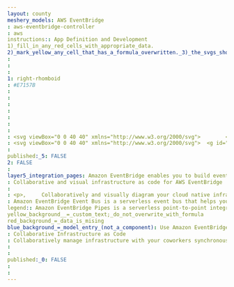 ```yaml
---
layout: county 
meshery_models: AWS EventBridge
: aws-eventbridge-controller
: aws
instructions:: App Definition and Development
1)_fill_in_any_red_cells_with_appropriate_data.
2)_mark_yellow_any_cell_that_has_a_formula_overwritten._3)_the_svgs_shouldn't_have_xml_header_they_are_added_programmatically_through_workflows: Streaming & Messaging
: 
: 
: 
1: right-rhomboid
: #E7157B
: 
: 
: 
: 
: 
: 
: 
: <svg viewBox="0 0 40 40" xmlns="http://www.w3.org/2000/svg">        <g id="Icon-Architecture/32/Arch_Amazon-EventBridge_32" stroke="none" stroke-width="1" fill="none" fill-rule="evenodd">        <g id="Icon-Architecture-BG/32/Application-Integration" fill="#E7157B">            <rect id="Rectangle" x="0" y="0" width="40" height="40"></rect>        </g>        <path d="M11.0555,28.5939541 C9.9095,28.5939541 8.9765,27.653816 8.9765,26.4980407 C8.9765,25.343273 9.9095,24.4031349 11.0555,24.4031349 C12.2015,24.4031349 13.1355,25.343273 13.1355,26.4980407 C13.1355,27.653816 12.2015,28.5939541 11.0555,28.5939541 L11.0555,28.5939541 Z M12.9125,28.9567083 C13.6515,28.389401 14.1355,27.5036761 14.1355,26.4980407 C14.1355,24.7870498 12.7535,23.3954842 11.0555,23.3954842 C10.6365,23.3954842 10.2385,23.4811345 9.8745,23.6342974 L8.0765,20.4964732 L10.4385,16.3741743 L9.5735,15.8703489 L7.0675,20.2445606 C6.9775,20.4007464 6.9775,20.5922 7.0675,20.7483859 L9.0325,24.1784288 C8.3905,24.7467438 7.9765,25.5710021 7.9765,26.4980407 C7.9765,28.2100392 9.3575,29.6016048 11.0555,29.6016048 C11.3975,29.6016048 11.7205,29.5320769 12.0285,29.4282889 L13.5605,32.2718791 C13.6485,32.4341108 13.8165,32.5348759 13.9995,32.5348759 L19.4995,32.5348759 L19.4995,31.5272252 L14.2975,31.5272252 L12.9125,28.9567083 Z M29.9445,16.5605897 C28.7975,16.5605897 27.8645,15.6204516 27.8645,14.4646762 C27.8645,13.3099086 28.7975,12.3687628 29.9445,12.3687628 C31.0905,12.3687628 32.0235,13.3099086 32.0235,14.4646762 C32.0235,15.6204516 31.0905,16.5605897 29.9445,16.5605897 L29.9445,16.5605897 Z M31.9675,16.7852958 C32.6095,16.2159731 33.0235,15.3917149 33.0235,14.4646762 C33.0235,12.7536854 31.6425,11.3611121 29.9445,11.3611121 C29.6035,11.3611121 29.2815,11.43064 28.9745,11.5344281 L27.4415,8.61929464 C27.3555,8.45403993 27.1855,8.35125956 26.9995,8.35125956 L21.4995,8.35125956 L21.4995,9.35891024 L26.6995,9.35891024 L28.0895,12.0029856 C27.3505,12.570293 26.8645,13.4580332 26.8645,14.4646762 C26.8645,16.1756671 28.2455,17.5682403 29.9445,17.5682403 C30.3635,17.5682403 30.7615,17.4815824 31.1245,17.3284195 L32.9225,20.4672514 L30.5615,24.5885426 L31.4265,25.092368 L33.9325,20.719164 C34.0225,20.5629782 34.0225,20.3705169 33.9325,20.2153387 L31.9675,16.7852958 Z M27.3945,32.9923493 C26.2475,32.9923493 25.3145,32.0522112 25.3145,30.8974436 C25.3145,29.7416682 26.2475,28.8015301 27.3945,28.8015301 C28.5405,28.8015301 29.4735,29.7416682 29.4735,30.8974436 C29.4735,32.0522112 28.5405,32.9923493 27.3945,32.9923493 L27.3945,32.9923493 Z M18.2045,24.500877 L15.9115,20.4994962 L18.2045,16.499123 L22.7885,16.499123 L25.0825,20.4994962 L22.7885,24.500877 L18.2045,24.500877 Z M13.6365,12.1984699 C12.4905,12.1984699 11.5575,11.2583318 11.5575,10.1025564 C11.5575,8.94778877 12.4905,8.00765068 13.6365,8.00765068 C14.7835,8.00765068 15.7165,8.94778877 15.7165,10.1025564 C15.7165,11.2583318 14.7835,12.1984699 13.6365,12.1984699 L13.6365,12.1984699 Z M27.3945,27.7938795 C26.7695,27.7938795 26.1895,27.9853331 25.7025,28.308789 L23.6335,25.0419854 L26.0925,20.7514088 C26.1825,20.5962306 26.1825,20.4037694 26.0925,20.2475835 L23.5105,15.743385 C23.4215,15.5871991 23.2565,15.4914723 23.0775,15.4914723 L18.3255,15.4914723 L16.0475,12.0100392 C16.4595,11.4830379 16.7165,10.825042 16.7165,10.1025564 C16.7165,8.39156559 15.3345,7 13.6365,7 C11.9385,7 10.5575,8.39156559 10.5575,10.1025564 C10.5575,11.814555 11.9385,13.2061205 13.6365,13.2061205 C14.2515,13.2061205 14.8235,13.0186975 15.3045,12.7043105 L17.3945,15.8975555 L14.9025,20.2475835 C14.8125,20.4037694 14.8125,20.5962306 14.9025,20.7514088 L17.4835,25.256615 C17.5725,25.4128009 17.7375,25.5085277 17.9155,25.5085277 L22.7435,25.5085277 L24.9625,29.0141444 C24.5625,29.5381228 24.3145,30.1860422 24.3145,30.8974436 C24.3145,32.6074268 25.6965,34 27.3945,34 C29.0925,34 30.4735,32.6074268 30.4735,30.8974436 C30.4735,29.185445 29.0925,27.7938795 27.3945,27.7938795 L27.3945,27.7938795 Z" id="Amazon-EventBridge_Icon_32_Squid" fill="#FFFFFF"></path>    </g></svg>
: <svg viewBox="0 0 40 40" xmlns="http://www.w3.org/2000/svg">  <g id="Icon-Architecture/32/Arch_Amazon-EventBridge_32" stroke="none" stroke-width="1" fill="none" fill-rule="evenodd">  <path d="M11.0555,28.5939541 C9.9095,28.5939541 8.9765,27.653816 8.9765,26.4980407 C8.9765,25.343273 9.9095,24.4031349 11.0555,24.4031349 C12.2015,24.4031349 13.1355,25.343273 13.1355,26.4980407 C13.1355,27.653816 12.2015,28.5939541 11.0555,28.5939541 L11.0555,28.5939541 Z M12.9125,28.9567083 C13.6515,28.389401 14.1355,27.5036761 14.1355,26.4980407 C14.1355,24.7870498 12.7535,23.3954842 11.0555,23.3954842 C10.6365,23.3954842 10.2385,23.4811345 9.8745,23.6342974 L8.0765,20.4964732 L10.4385,16.3741743 L9.5735,15.8703489 L7.0675,20.2445606 C6.9775,20.4007464 6.9775,20.5922 7.0675,20.7483859 L9.0325,24.1784288 C8.3905,24.7467438 7.9765,25.5710021 7.9765,26.4980407 C7.9765,28.2100392 9.3575,29.6016048 11.0555,29.6016048 C11.3975,29.6016048 11.7205,29.5320769 12.0285,29.4282889 L13.5605,32.2718791 C13.6485,32.4341108 13.8165,32.5348759 13.9995,32.5348759 L19.4995,32.5348759 L19.4995,31.5272252 L14.2975,31.5272252 L12.9125,28.9567083 Z M29.9445,16.5605897 C28.7975,16.5605897 27.8645,15.6204516 27.8645,14.4646762 C27.8645,13.3099086 28.7975,12.3687628 29.9445,12.3687628 C31.0905,12.3687628 32.0235,13.3099086 32.0235,14.4646762 C32.0235,15.6204516 31.0905,16.5605897 29.9445,16.5605897 L29.9445,16.5605897 Z M31.9675,16.7852958 C32.6095,16.2159731 33.0235,15.3917149 33.0235,14.4646762 C33.0235,12.7536854 31.6425,11.3611121 29.9445,11.3611121 C29.6035,11.3611121 29.2815,11.43064 28.9745,11.5344281 L27.4415,8.61929464 C27.3555,8.45403993 27.1855,8.35125956 26.9995,8.35125956 L21.4995,8.35125956 L21.4995,9.35891024 L26.6995,9.35891024 L28.0895,12.0029856 C27.3505,12.570293 26.8645,13.4580332 26.8645,14.4646762 C26.8645,16.1756671 28.2455,17.5682403 29.9445,17.5682403 C30.3635,17.5682403 30.7615,17.4815824 31.1245,17.3284195 L32.9225,20.4672514 L30.5615,24.5885426 L31.4265,25.092368 L33.9325,20.719164 C34.0225,20.5629782 34.0225,20.3705169 33.9325,20.2153387 L31.9675,16.7852958 Z M27.3945,32.9923493 C26.2475,32.9923493 25.3145,32.0522112 25.3145,30.8974436 C25.3145,29.7416682 26.2475,28.8015301 27.3945,28.8015301 C28.5405,28.8015301 29.4735,29.7416682 29.4735,30.8974436 C29.4735,32.0522112 28.5405,32.9923493 27.3945,32.9923493 L27.3945,32.9923493 Z M18.2045,24.500877 L15.9115,20.4994962 L18.2045,16.499123 L22.7885,16.499123 L25.0825,20.4994962 L22.7885,24.500877 L18.2045,24.500877 Z M13.6365,12.1984699 C12.4905,12.1984699 11.5575,11.2583318 11.5575,10.1025564 C11.5575,8.94778877 12.4905,8.00765068 13.6365,8.00765068 C14.7835,8.00765068 15.7165,8.94778877 15.7165,10.1025564 C15.7165,11.2583318 14.7835,12.1984699 13.6365,12.1984699 L13.6365,12.1984699 Z M27.3945,27.7938795 C26.7695,27.7938795 26.1895,27.9853331 25.7025,28.308789 L23.6335,25.0419854 L26.0925,20.7514088 C26.1825,20.5962306 26.1825,20.4037694 26.0925,20.2475835 L23.5105,15.743385 C23.4215,15.5871991 23.2565,15.4914723 23.0775,15.4914723 L18.3255,15.4914723 L16.0475,12.0100392 C16.4595,11.4830379 16.7165,10.825042 16.7165,10.1025564 C16.7165,8.39156559 15.3345,7 13.6365,7 C11.9385,7 10.5575,8.39156559 10.5575,10.1025564 C10.5575,11.814555 11.9385,13.2061205 13.6365,13.2061205 C14.2515,13.2061205 14.8235,13.0186975 15.3045,12.7043105 L17.3945,15.8975555 L14.9025,20.2475835 C14.8125,20.4037694 14.8125,20.5962306 14.9025,20.7514088 L17.4835,25.256615 C17.5725,25.4128009 17.7375,25.5085277 17.9155,25.5085277 L22.7435,25.5085277 L24.9625,29.0141444 C24.5625,29.5381228 24.3145,30.1860422 24.3145,30.8974436 C24.3145,32.6074268 25.6965,34 27.3945,34 C29.0925,34 30.4735,32.6074268 30.4735,30.8974436 C30.4735,29.185445 29.0925,27.7938795 27.3945,27.7938795 L27.3945,27.7938795 Z" id="Amazon-EventBridge_Icon_32_Squid" fill="#FFFFFF"></path> </g></svg>
: 
published:_5: FALSE
2: FALSE
: 
layer5_integration_pages: Amazon EventBridge enables you to build event-driven applications at scale across AWS, existing systems, or SaaS applications
: Collaborative and visual infrastructure as code for AWS EventBridge
: 
: <p>,     Collaboratively and visually diagram your cloud native infrastructure with GitOps-style pipeline integration. Design, test, and manage configuration your Kubernetes-based, containerized applications as a visual topology., </p>, <p>,     Looking for best practice cloud native design and deployment best practices? Choose from thousands of pre-built components in MeshMap. Choose from hundreds of ready-made design patterns by importing templates from Meshery Catalog or use our low code designer, MeshMap, to create and deploy your own cloud native infrastructure designs., </p>
: Amazon EventBridge Event Bus is a serverless event bus that helps you receive, filter, transform, route, and deliver events.
legend:: Amazon EventBridge Pipes is a serverless point-to-point integration resource that helps you connect event producers to event consumers with optional filtering, enrichment, and transformation capabilities.
yellow_background__=_custom_text;_do_not_overwrite_with_formula
red_background_=_data_is_mising
blue_background_=_model_entry_(not_a_component): Use Amazon EventBridge Scheduler to schedule tasks and events at scale.
: Collaborative Infrastructure as Code
: Collaboratively manage infrastructure with your coworkers synchronously sharing the same designs.
: 
: 
published:_0: FALSE
: 
: 
---
```

